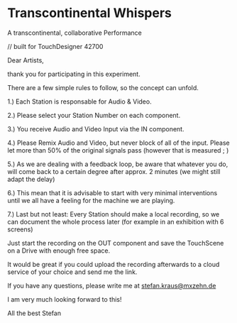 # Transcontinental Whispers
A transcontinental, collaborative Performance

// built for TouchDesigner 42700

Dear Artists,

thank you for participating in this experiment.

There are a few simple rules to follow, so the concept can unfold.

1.) Each Station is responsable for Audio & Video.

2.) Please select your Station Number on each component.

3.) You receive Audio and Video Input via the IN component.

4.) Please Remix Audio and Video, but never block of all of the input. Please let more than 50% of the original signals pass (however that is measured ; )

5.) As we are dealing with a feedback loop, be aware that whatever you do, will come back to a certain degree after approx. 2 minutes (we might still adapt the delay)

6.) This mean that it is advisable to start with very minimal interventions until we all have a feeling for the machine we are playing.

7.) Last but not least: Every Station should make a local recording, so we can document the whole process later (for example in an exhibition with 6 screens)

Just start the recording on the OUT component and save
the TouchScene on a Drive with enough free space.

It would be great if you could upload the recording afterwards to a cloud service of your choice and send me the link.

If you have any questions, please write me at stefan.kraus@mxzehn.de

I am very much looking forward to this!

All the best
Stefan

